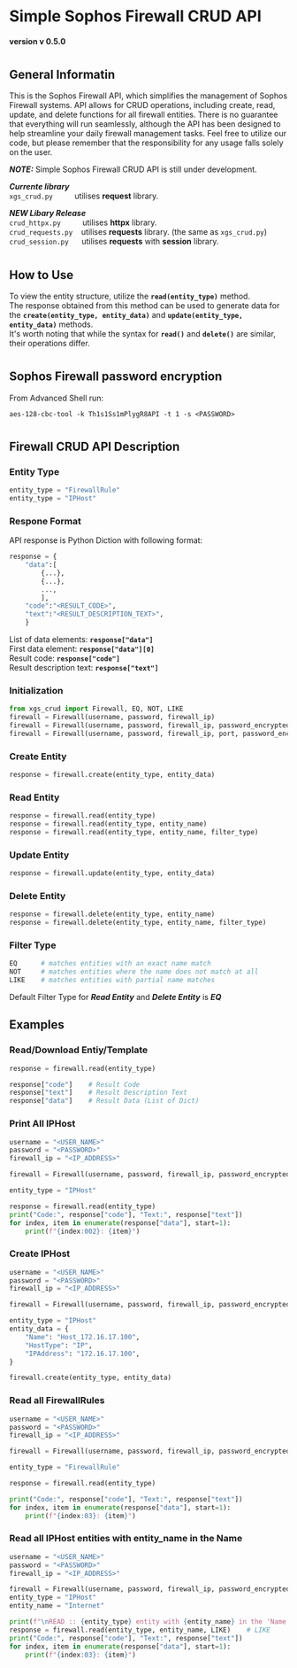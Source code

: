 # Simple Sophos Firewall CRUD API 
#### version v 0.5.0
#
## General Informatin
This is the Sophos Firewall API, which simplifies the management of Sophos Firewall systems. API allows for CRUD operations, including create, read, update, and delete functions for all firewall entities. There is no guarantee that everything will run seamlessly, although the API has been designed to help streamline your daily firewall management tasks. Feel free to utilize our code, but please remember that the responsibility for any usage falls solely on the user.

***NOTE:***
Simple Sophos Firewall CRUD API is still under development.

***Currente library***  
```xgs_crud.py```    &nbsp; &nbsp; &nbsp; &nbsp; &nbsp;utilises **request** library.  

***NEW Libary Release***  
```crud_httpx.py```    &nbsp; &nbsp; &nbsp; &nbsp; &nbsp;utilises **httpx** library.  
```crud_requests.py``` &nbsp; &nbsp;utilises **requests** library. (the same as ```xgs_crud.py```)  
```crud_session.py```  &nbsp; &nbsp; &nbsp;utilises **requests** with **session** library.       
#
## How to Use
To view the entity structure, utilize the **```read(entity_type)```** method.\
The response obtained from this method can be used to generate data for the **```create(entity_type, entity_data)```** and **```update(entity_type, entity_data)```** methods.\
It's worth noting that while the syntax for **```read()```** and **```delete()```** are similar, their operations differ.
#
## Sophos Firewall password encryption

From Advanced Shell run:
```
aes-128-cbc-tool -k Th1s1Ss1mPlygR8API -t 1 -s <PASSWORD>
```
#
## Firewall CRUD API Description

### Entity Type
```python
entity_type = "FirewallRule"
entity_type = "IPHost"
```
### Respone Format
API response is Python Diction with following format:
```python
response = {
    "data":[
        {...},
        {...},
        ...,
        ], 
    "code":"<RESULT_CODE>", 
    "text":"<RESULT_DESCRIPTION_TEXT>",
    }
```

List of data elements:  **```response["data"]```**\
First data element: **```response["data"][0]```**\
Result code: **```response["code"]```**\
Result description text: **```response["text"]```**

### Initialization
```python
from xgs_crud import Firewall, EQ, NOT, LIKE
firewall = Firewall(username, password, firewall_ip)
firewall = Firewall(username, password, firewall_ip, password_encrypted)
firewall = Firewall(username, password, firewall_ip, port, password_encrypted)
```
### Create Entity
```python
response = firewall.create(entity_type, entity_data)
```
### Read Entity
```python
response = firewall.read(entity_type)
response = firewall.read(entity_type, entity_name)
response = firewall.read(entity_type, entity_name, filter_type)
```
### Update Entity
```python
response = firewall.update(entity_type, entity_data)
```
### Delete Entity
```python
response = firewall.delete(entity_type, entity_name)
response = firewall.delete(entity_type, entity_name, filter_type)
```
### Filter Type

```python
EQ      # matches entities with an exact name match
NOT     # matches entities where the name does not match at all
LIKE    # matches entities with partial name matches
```
Default Filter Type for ***Read Entity*** and ***Delete Entity*** is ***EQ***

## Examples
### Read/Download Entiy/Template
```python
response = firewall.read(entity_type)

response["code"]    # Result Code
response["text"]    # Result Description Text
response["data"]    # Result Data (List of Dict)
```
### Print All IPHost
```python
username = "<USER_NAME>"
password = "<PASSWORD>"
firewall_ip = "<IP_ADDRESS>"

firewall = Firewall(username, password, firewall_ip, password_encrypted=False)

entity_type = "IPHost"

response = firewall.read(entity_type)
print("Code:", response["code"], "Text:", response["text"])
for index, item in enumerate(response["data"], start=1):
    print(f"{index:002}: {item}")
```
### Create IPHost
```python
username = "<USER_NAME>"
password = "<PASSWORD>"
firewall_ip = "<IP_ADDRESS>"

firewall = Firewall(username, password, firewall_ip, password_encrypted=False)

entity_type = "IPHost"
entity_data = {
    "Name": "Host_172.16.17.100",
    "HostType": "IP",
    "IPAddress": "172.16.17.100",
}

firewall.create(entity_type, entity_data)
```
### Read all FirewallRules
```python
username = "<USER_NAME>"
password = "<PASSWORD>"
firewall_ip = "<IP_ADDRESS>"

firewall = Firewall(username, password, firewall_ip, password_encrypted=False)

entity_type = "FirewallRule"

response = firewall.read(entity_type)

print("Code:", response["code"], "Text:", response["text"])
for index, item in enumerate(response["data"], start=1):
    print(f"{index:03}: {item}")
```
### Read all IPHost entities with entity_name in the Name
```python
username = "<USER_NAME>"
password = "<PASSWORD>"
firewall_ip = "<IP_ADDRESS>"

firewall = Firewall(username, password, firewall_ip, password_encrypted=False)
entity_type = "IPHost"
entity_name = "Internet"

print(f"\nREAD :: {entity_type} entity with {entity_name} in the 'Name'")
response = firewall.read(entity_type, entity_name, LIKE)    # LIKE
print("Code:", response["code"], "Text:", response["text"])
for index, item in enumerate(response["data"], start=1):
    print(f"{index:03}: {item}")

```